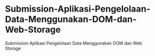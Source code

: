 # Submission-Aplikasi-Pengelolaan-Data-Menggunakan-DOM-dan-Web-Storage
Submission Aplikasi Pengelolaan Data Menggunakan DOM dan Web Storage
